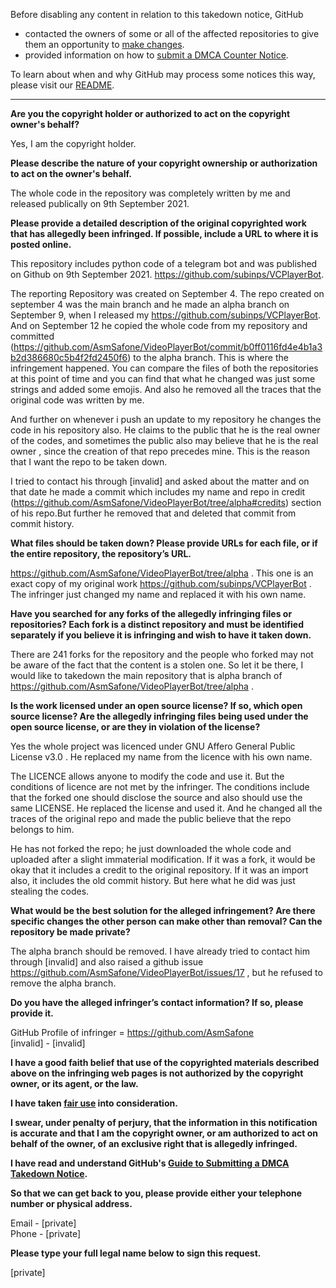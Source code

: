 Before disabling any content in relation to this takedown notice, GitHub
- contacted the owners of some or all of the affected repositories to give them an opportunity to [make changes](https://docs.github.com/en/github/site-policy/dmca-takedown-policy#a-how-does-this-actually-work).
- provided information on how to [submit a DMCA Counter Notice](https://docs.github.com/en/articles/guide-to-submitting-a-dmca-counter-notice).

To learn about when and why GitHub may process some notices this way, please visit our [README](https://github.com/github/dmca/blob/master/README.md#anatomy-of-a-takedown-notice).

---

**Are you the copyright holder or authorized to act on the copyright owner's behalf?**

Yes, I am the copyright holder.

**Please describe the nature of your copyright ownership or authorization to act on the owner's behalf.**

The whole code in the repository was completely written by me and released publically on 9th September 2021.

**Please provide a detailed description of the original copyrighted work that has allegedly been infringed. If possible, include a URL to where it is posted online.**

This repository includes python code of a telegram bot and was published on Github on 9th September 2021.
https://github.com/subinps/VCPlayerBot.

The reporting Repository was created on  September 4. The repo created on september 4 was the main branch and he made an alpha branch on September 9, when I released my https://github.com/subinps/VCPlayerBot. And on September 12 he copied the whole code from my repository and committed (https://github.com/AsmSafone/VideoPlayerBot/commit/b0ff0116fd4e4b1a3b2d386680c5b4f2fd2450f6) to the alpha branch. This is where the infringement happened. You can compare the files of both the repositories at this point of time and you can find that what he changed was just some strings and added some emojis. And also he removed all the traces that the original code was written by me.

And further on whenever i push an update to my repository he changes the code in his repository also. He claims to the public that he is the real owner of the codes, and sometimes the public also may believe that he is the real owner , since the creation of that repo precedes mine. This is the reason that I want the repo to be taken down.

I tried to contact his through [invalid] and asked about the matter and on that date he made a commit which includes my name and repo in credit (https://github.com/AsmSafone/VideoPlayerBot/tree/alpha#credits) section of his repo.But  further he removed that and deleted that commit from commit history.



**What files should be taken down? Please provide URLs for each file, or if the entire repository, the repository’s URL.**

https://github.com/AsmSafone/VideoPlayerBot/tree/alpha .
This one is an exact copy of my original work https://github.com/subinps/VCPlayerBot . The infringer just changed my name and replaced it with his own name.

**Have you searched for any forks of the allegedly infringing files or repositories? Each fork is a distinct repository and must be identified separately if you believe it is infringing and wish to have it taken down.**

There are 241 forks for the repository and the people who forked may not be aware of the fact that the content is a stolen one. So let it be there, I would like to takedown the main repository that is alpha branch of https://github.com/AsmSafone/VideoPlayerBot/tree/alpha .

**Is the work licensed under an open source license? If so, which open source license? Are the allegedly infringing files being used under the open source license, or are they in violation of the license?**

Yes the whole project was licenced under GNU Affero General Public License v3.0 . He replaced my name from the licence with his own name.

The LICENCE allows anyone to modify the code and use it. But the conditions of licence are not met by the infringer. The conditions include that the forked one should disclose the source and also should use the same LICENSE. He replaced the license and used it. And he changed all the traces of the original repo and made the public believe that the repo belongs to him.

He has not forked the repo; he just downloaded the whole code and uploaded after a slight immaterial modification. If it was a fork, it would be okay that it includes a credit to the original repository. If it was an import also, it includes the old commit history. But here what he did was just stealing the codes.

**What would be the best solution for the alleged infringement? Are there specific changes the other person can make other than removal? Can the repository be made private?**

The alpha branch should be removed. I have already tried to contact him through [invalid] and also raised a github issue https://github.com/AsmSafone/VideoPlayerBot/issues/17 , but he refused to remove the alpha branch.

**Do you have the alleged infringer’s contact information? If so, please provide it.**

GitHub Profile of infringer = https://github.com/AsmSafone  
[invalid] - [invalid]

**I have a good faith belief that use of the copyrighted materials described above on the infringing web pages is not authorized by the copyright owner, or its agent, or the law.**

**I have taken <a href="https://www.lumendatabase.org/topics/22">fair use</a> into consideration.**

**I swear, under penalty of perjury, that the information in this notification is accurate and that I am the copyright owner, or am authorized to act on behalf of the owner, of an exclusive right that is allegedly infringed.**

**I have read and understand GitHub's <a href="https://docs.github.com/articles/guide-to-submitting-a-dmca-takedown-notice/">Guide to Submitting a DMCA Takedown Notice</a>.**

**So that we can get back to you, please provide either your telephone number or physical address.**

Email - [private]  
Phone - [private]  

**Please type your full legal name below to sign this request.**

[private]  
